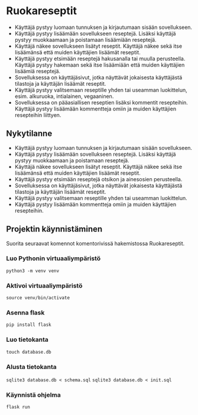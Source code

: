# Ruokareseptit

- Käyttäjä pystyy luomaan tunnuksen ja kirjautumaan sisään sovellukseen.
- Käyttäjä pystyy lisäämään sovellukseen reseptejä. Lisäksi käyttäjä pystyy muokkaamaan ja poistamaan lisäämiään reseptejä.
- Käyttäjä näkee sovellukseen lisätyt reseptit. Käyttäjä näkee sekä itse lisäämänsä että muiden käyttäjien lisäämät reseptit.
- Käyttäjä pystyy etsimään reseptejä hakusanalla tai muulla perusteella. Käyttäjä pystyy hakemaan sekä itse lisäämiään että muiden käyttäjien lisäämiä reseptejä.
- Sovelluksessa on käyttäjäsivut, jotka näyttävät jokaisesta käyttäjästä tilastoja ja käyttäjän lisäämät reseptit.
- Käyttäjä pystyy valitsemaan reseptille yhden tai useamman luokittelun, esim. alkuruoka, intialainen, vegaaninen. 
- Sovelluksessa on pääasiallisen reseptien lisäksi kommentit resepteihin. Käyttäjä pystyy lisäämään kommentteja omiin ja muiden käyttäjien resepteihin liittyen.

## Nykytilanne
- Käyttäjä pystyy luomaan tunnuksen ja kirjautumaan sisään sovellukseen.
- Käyttäjä pystyy lisäämään sovellukseen reseptejä. Lisäksi käyttäjä pystyy muokkaamaan ja poistamaan reseptejä.
- Käyttäjä näkee sovellukseen lisätyt reseptit. Käyttäjä näkee sekä itse lisäämänsä että muiden käyttäjien lisäämät reseptit.
- Käyttäjä pystyy etsimään reseptejä otsikon ja ainesosien perusteella.
- Sovelluksessa on käyttäjäsivut, jotka näyttävät jokaisesta käyttäjästä tilastoja ja käyttäjän lisäämät reseptit.
- Käyttäjä pystyy valitsemaan reseptille yhden tai useamman luokittelun.
- Käyttäjä pystyy lisäämään kommentteja omiin ja muiden käyttäjien resepteihin.

## Projektin käynnistäminen
Suorita seuraavat komennot komentorivissä hakemistossa Ruokareseptit.
### Luo Pythonin virtuaaliympäristö
`python3 -m venv venv`
### Aktivoi virtuaaliympäristö
`source venv/bin/activate`
### Asenna flask
`pip install flask`
### Luo tietokanta
`touch database.db`
### Alusta tietokanta
`sqlite3 database.db < schema.sql`
`sqlite3 database.db < init.sql`
### Käynnistä ohjelma
`flask run`
